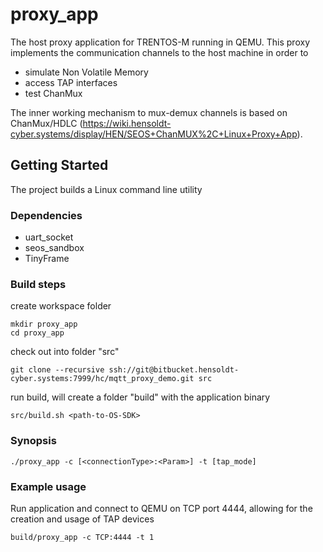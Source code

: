 # proxy\_app

The host proxy application for TRENTOS-M running in QEMU.
This proxy implements the communication channels to the host machine in order to

* simulate Non Volatile Memory
* access TAP interfaces
* test ChanMux

The inner working mechanism to mux-demux channels is based on ChanMux/HDLC (https://wiki.hensoldt-cyber.systems/display/HEN/SEOS+ChanMUX%2C+Linux+Proxy+App).

## Getting Started

The project builds a Linux command line utility

### Dependencies

* uart\_socket
* seos\_sandbox
* TinyFrame

### Build steps

create workspace folder

    mkdir proxy_app
    cd proxy_app

check out into folder "src"

    git clone --recursive ssh://git@bitbucket.hensoldt-cyber.systems:7999/hc/mqtt_proxy_demo.git src

run build, will create a folder "build" with the application binary

    src/build.sh <path-to-OS-SDK>

### Synopsis
    ./proxy_app -c [<connectionType>:<Param>] -t [tap_mode]


### Example usage
Run application and connect to QEMU on TCP port 4444, allowing for the creation and usage of TAP devices

    build/proxy_app -c TCP:4444 -t 1
